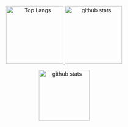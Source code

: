<p align="center"> 
  <a href="https://github.com/anuraghazra/github-readme-stats">
    <img alt="Top Langs" height="150px" src="https://github-readme-stats.vercel.app/api/top-langs/?username=HinanoAira&layout=compact" />
  </a>
  <a href="https://github.com/anuraghazra/github-readme-stats">
    <img alt="github stats" height="150px" src="https://github-readme-stats.vercel.app/api?username=HinanoAira&show_icons=true" />
  </a>
</p>
<p align="center"> 
  <a href="https://github.com/ryo-ma/github-profile-trophy">
    <img alt="github stats" height="133px" src="https://github-profile-trophy.vercel.app/?username=HinanoAira&column=7" />
  </a>
</p>
